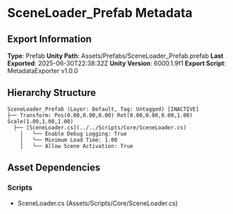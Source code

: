 ﻿# SceneLoader_Prefab Metadata

## Export Information
**Type**: Prefab
**Unity Path**: Assets/Prefabs/SceneLoader_Prefab.prefab
**Last Exported**: 2025-06-30T22:38:32Z
**Unity Version**: 6000.1.9f1
**Export Script**: MetadataExporter v1.0.0

## Hierarchy Structure
```
SceneLoader_Prefab (Layer: Default, Tag: Untagged) [INACTIVE]
├── Transform: Pos(0.00,0.00,0.00) Rot(0.00,0.00,0.00,1.00) Scale(1.00,1.00,1.00)
  ├── [SceneLoader.cs](../../Scripts/Core/SceneLoader.cs)
    │   └── Enable Debug Logging: True
    │   └── Minimum Load Time: 1.00
    │   └── Allow Scene Activation: True
```

## Asset Dependencies
### Scripts
- SceneLoader.cs (Assets/Scripts/Core/SceneLoader.cs)

